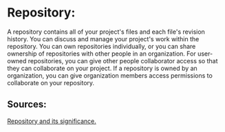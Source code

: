 # Repository:

A repository contains all of your project's files and each file's revision history. You can discuss and manage your project's work within the repository.
You can own repositories individually, or you can share ownership of repositories with other people in an organization. For user-owned repositories, you can give other people collaborator access so that they can collaborate on your project. If a repository is owned by an organization, you can give organization members access permissions to collaborate on your repository.

## Sources:

[Repository and its significance.](https://docs.github.com/en/github/creating-cloning-and-archiving-repositories/about-repositories)
